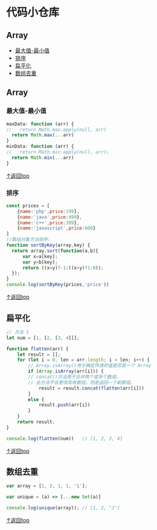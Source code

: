 # 代码小仓库

## Array

- [最大值-最小值](#最大值-最小值)
- [排序](#排序)
- [扁平化](#扁平化)
- [数组去重](#数组去重)



## Array

### 最大值-最小值

```js
maxData: function (arr) {
//   return Math.max.apply(null, arr)
  return Math.max(...arr)
}
minData: function (arr) {
//   return Math.min.apply(null, arr);
  return Math.min(...arr)
}
```

[↑返回top](#代码小仓库)

### 排序

```js
const prices = [
    {name:'php',price:199},
    {name:'java',price:499},
    {name:'c++',price:399},
    {name:'javascript',price:666}
]
//数组对象方法排序:
function sortByKey(array,key) {
  return array.sort(function(a,b){
      var x=a[key];
      var y=b[key];
      return ((x<y)?-1:((x>y)?1:0));
  });
}
console.log(sortByKey(prices,'price'))
```

[↑返回top](#代码小仓库)

## 扁平化

```js
// 方法 1
let num = [1, [2, [3, 4]]];

function flatten(arr) {
    let result = [];
    for (let i = 0, len = arr.length; i < len; i++) {
        // Array.isArray()用于确定传递的值是否是一个 Array
        if (Array.isArray(arr[i])) {
        // concat()方法用于合并两个或多个数组。
        // 此方法不会更改现有数组，而是返回一个新数组。
            result = result.concat(flatten(arr[i]))
        }
        else {
            result.push(arr[i])
        }
    }
    return result;
}

console.log(flatten(num))   // [1, 2, 3, 4]
```

[↑返回top](#代码小仓库)

## 数组去重

```js
var array = [1, 2, 1, 1, '1'];

var unique = (a) => [...new Set(a)]

console.log(unique(array)); // [1, 2, "1"]
```

[↑返回top](#代码小仓库)
